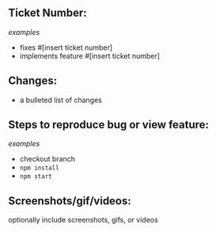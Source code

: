 ## Ticket Number:
_examples_
- fixes #\[insert ticket number\]
- implements feature #\[insert ticket number\]

## Changes:
- a bulleted list of changes

## Steps to reproduce bug or view feature:
_examples_
- checkout branch
- `npm install` 
- `npm start`

## Screenshots/gif/videos:
optionally include screenshots, gifs, or videos